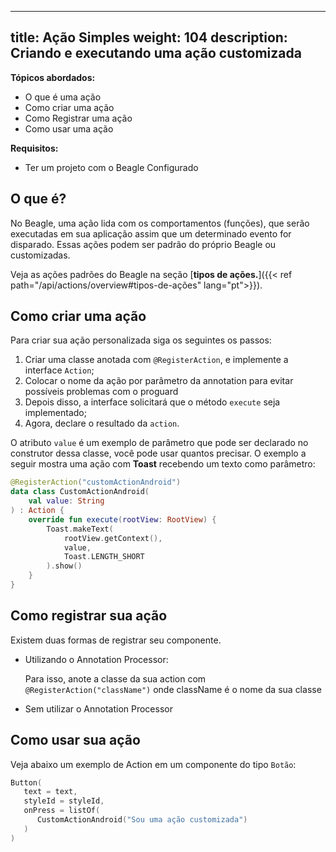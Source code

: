 
---
title: Ação Simples
weight: 104
description: Criando e executando uma ação customizada
---

**Tópicos abordados:**
 - O que é uma ação
 - Como criar uma ação 
 - Como Registrar uma ação
 - Como usar uma ação

**Requisitos:**
 - Ter um projeto com o Beagle Configurado


## O que é?

No Beagle, uma ação lida com os comportamentos \(funções\), que serão executadas em sua aplicação assim que um determinado evento for disparado. Essas ações podem ser padrão do próprio Beagle ou customizadas.

Veja as ações padrões do Beagle na seção [**tipos de ações.**]({{< ref path="/api/actions/overview#tipos-de-ações" lang="pt">}}).

## Como criar uma ação

Para criar sua ação personalizada siga os seguintes os passos:

1. Criar uma classe anotada com `@RegisterAction`, e implemente a interface `Action`;
2. Colocar o nome da ação por parâmetro da annotation para evitar possíveis problemas com o proguard
3. Depois disso, a interface solicitará que o método `execute` seja implementado;
4. Agora, declare o resultado da `action`.

O atributo  `value`  é um exemplo de parâmetro que pode ser declarado no construtor dessa classe, você pode usar quantos precisar. O exemplo a seguir mostra uma ação com **Toast** recebendo um texto como parâmetro:

```kotlin
@RegisterAction("customActionAndroid")
data class CustomActionAndroid(
    val value: String
) : Action {
    override fun execute(rootView: RootView) {
        Toast.makeText(
            rootView.getContext(), 
            value, 
            Toast.LENGTH_SHORT
        ).show()
    }
}
```

## Como registrar sua ação

Existem duas formas de registrar seu componente.

 - Utilizando o Annotation Processor:

    Para isso, anote a classe da sua action com `@RegisterAction("className")` onde className é o nome da sua classe

 - Sem utilizar o Annotation Processor

## Como usar sua ação

Veja abaixo um exemplo de Action em um componente do tipo `Botão`:

```kotlin
Button(
   text = text,
   styleId = styleId,
   onPress = listOf(
      CustomActionAndroid("Sou uma ação customizada")
   )
)
```
